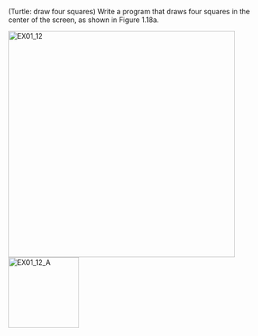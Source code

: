 (Turtle: draw four squares) Write a program that draws four squares in the center
of the screen, as shown in Figure 1.18a.

<img width="458" alt="EX01_12" src="https://user-images.githubusercontent.com/110269691/202040633-ff23e576-a9ac-4afc-9105-705cb58349e6.png">

<img width="143" alt="EX01_12_A" src="https://user-images.githubusercontent.com/110269691/202040691-7ce88a9a-8405-4949-896c-d382300ba532.png">
